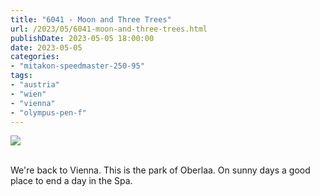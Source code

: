 ```yaml
---
title: "6041 - Moon and Three Trees"
url: /2023/05/6041-moon-and-three-trees.html
publishDate: 2023-05-05 18:00:00
date: 2023-05-05
categories:
- "mitakon-speedmaster-250-95"
tags:
- "austria"
- "wien"
- "vienna"
- "olympus-pen-f"
---
```

<div class="container">
<div class="center"><a target="_blank" href="https://d25zfm9zpd7gm5.cloudfront.net/1200x1200/2020/20200106_162630_lr.jpg"><img class="webfeedsFeaturedVisual" src="https://d25zfm9zpd7gm5.cloudfront.net/0600x0600/2020/20200106_162630_lr.jpg" /></a></div>
</div>
<br />

We're back to Vienna. This is the park of Oberlaa. On sunny
days a good place to end a day in the Spa.

